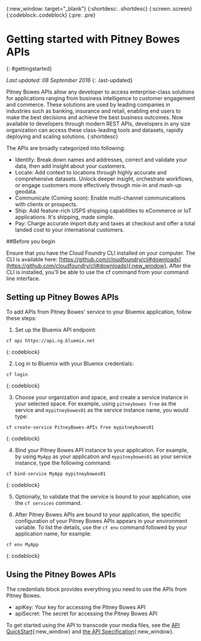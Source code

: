 {:new_window: target="_blank"}
{:shortdesc: .shortdesc}
{:screen:.screen}
{:codeblock:.codeblock}
{:pre: .pre}


# Getting started with Pitney Bowes APIs
{: #gettingstarted}

*Last updated: 08 September 2016*
{: .last-updated}

Pitney Bowes APIs allow any developer to access enterprise-class solutions for applications ranging from business intelligence to customer engagement and commerce. These solutions are used by leading companies in industries such as banking, insurance and retail, enabling end users to make the best decisions and achieve the best business outcomes. Now available to developers through modern REST APIs, developers in any size organization can access these class-leading tools and datasets, rapidly deploying and scaling solutions.
{:shortdesc}

The APIs are broadly categorized into following:
* Identify: Break down names and addresses, correct and validate your data, then add insight about your customers.
* Locate: Add context to locations through highly accurate and comprehensive datasets. Unlock deeper insight, orchestrate workflows, or engage customers more effectively through mix-in and mash-up geodata.
* Communicate (Coming soon): Enable multi-channel communications with clients or prospects.
* Ship: Add feature-rich USPS shipping capabilities to eCommerce or IoT applications. It's shipping, made simple.
* Pay: Charge accurate import duty and taxes at checkout and offer a total landed cost to your international customers.

##Before you begin

Ensure that you have the Cloud Foundry CLI installed on your computer. The CLI is available here: [https://github.com/cloudfoundry/cli#downloads](https://github.com/cloudfoundry/cli#downloads){:new_window}. After the CLI is installed, you'll be able to use the cf command from your command line interface.

## Setting up Pitney Bowes APIs

To add APIs from Pitney Bowes' service to your Bluemix application, follow these steps:

1. Set up the Bluemix API endpoint:

  ```
  cf api https://api.ng.bluemix.net
  ```
  {: codeblock}
  
2. Log in to Bluemix with your Bluemix credentials:

  ```
  cf login
  ```
  {: codeblock}
  
3. Choose your organization and space, and create a service instance in your selected space. For example, using `pitneybowes free` as the service and `mypitneybowes01` as the service instance name, you would type:

  ```
  cf create-service PitneyBowes-APIs Free mypitneybowes01
  ```
  {: codeblock}
  
4. Bind your Pitney Bowes API instance to your application. For example, by using `MyApp` as your application and `mypitneybowes01` as your service instance, type the following command:

  ```
  cf bind-service MyApp mypitneybowes01
  ```
  {: codeblock}
  
5. Optionally, to validate that the service is bound to your application, use the `cf services` command. 

6. After Pitney Bowes APIs are bound to your application, the specific configuration of your Pitney Bowes APIs appears in your environment variable. To list the details, use the `cf env` command followed by your application name, for example:
  ```
  cf env MyApp
  ```
  {: codeblock}
  
## Using the Pitney Bowes APIs

The credentials block provides everything you need to use the APIs from Pitney Bowes.
* apiKey: Your key for accessing the Pitney Bowes API
* apiSecret: The secret for accessing the Pitney Bowes API

To get started using the API to transcode your media files, see the [API QuickStart](https://developer2.pitneybowes.com/docs/location-intelligence/v1/en/index.html#Getting%20Started/getting_started.html){:new_window} and [the API Specification](https://developer2.pitneybowes.com/docs/location-intelligence/v1/en/index.html#Product%20Overview/apis.html){:new_window}.
